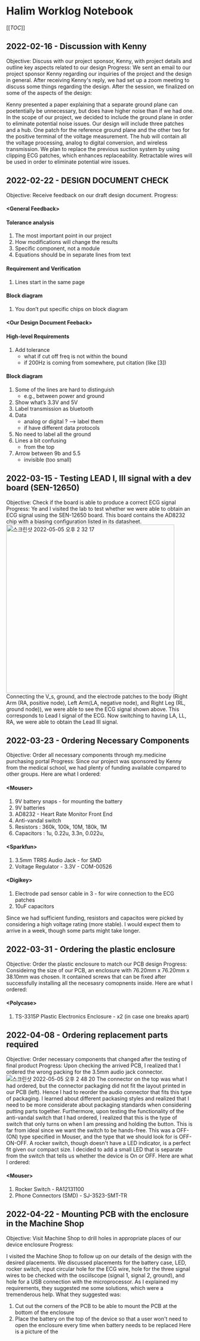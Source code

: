# Halim Worklog Notebook

[[_TOC_]]

## 2022-02-16 - Discussion with Kenny
Objective: Discuss with our project sponsor, Kenny, with project details and outline key aspects related to our design
Progress: We sent an email to our project sponsor Kenny regarding our inquiries of the project and the design in general. After receiving Kenny's reply, we had set up a zoom meeting to discuss some things regarding the design. After the session, we finalized on some of the aspects of the design:

Kenny presented a paper explaining that a separate ground plane can poetentially be unnecessary, but does have higher noise than if we had one. In the scope of our project, we decided to include the ground plane in order to eliminate potential noise issues.
Our design will include three patches and a hub. One patch for the reference ground plane and the other two for the positive terminal of the voltage measurement. The hub will contain all the voltage processing, analog to digital conversion, and wireless transmission.
We plan to replace the previous suction system by using clipping ECG patches, which enhances replaceability.
Retractable wires will be used in order to eliminate potential wire issues.

## 2022-02-22 - DESIGN DOCUMENT CHECK
Objective: Receive feedback on our draft design document.
Progress:
#### \<General Feedback\>
#### Tolerance analysis
1. The most important point in our project
2. How modifications will change the results
3. Specific component, not a module
4. Equations should be in separate lines from text
#### Requirement and Verification
1. Lines start in the same page
#### Block diagram
1. You don’t put specific chips on block diagram
#### \<Our Design Document Feeback\>
#### High-level Requirements
1. Add tolerance
	- what if cut off freq is not within the bound
	- if 200Hz is coming from somewhere, put citation (like [3])
#### Block diagram
1. Some of the lines are hard to distinguish
    - e.g., between power and ground 
2. Show what’s 3.3V and 5V
3. Label transmission as bluetooth
4. Data
    - analog or digital ? —> label them
    - if have different data protocols
5. No need to label all the ground
6. Lines a bit confusing
    - from the top
7. Arrow between 9b and 5.5
    - invisible (too small)

## 2022-03-15 - Testing LEAD I, III signal with a dev board (SEN-12650)
Objective: Check if the board is able to produce a correct ECG signal
Progress: Ye and I visited the lab to test whether we were able to obtain an ECG signal using the SEN-12650 board. This board contains the AD8232 chip with a biasing configuration listed in its datasheet. 
<img width="450" alt="스크린샷 2022-05-05 오후 2 32 17" src="https://user-images.githubusercontent.com/33310400/167011687-ac4d86a2-d7e7-448c-b17a-248034d30c17.png">
Connecting the V_s, ground, and the electrode patches to the body (Right Arm (RA, positive node), Left Arm(LA, negative node), and Right Leg (RL, ground node)), we were able to see the ECG signal shown above. This corresponds to Lead I signal of the ECG. Now switching to having LA, LL, RA, we were able to obtain the Lead III signal. 

## 2022-03-23 - Ordering Necessary Components
Objective: Order all necessary components through my.medicine purchasing portal
Progress: Since our project was sponsored by Kenny from the medical school, we had plenty of funding available compared to other groups. 
Here are what I ordered:
#### \<Mouser\>
1. 9V battery snaps - for mounting the battery
2. 9V batteries
3. AD8232 - Heart Rate Monitor Front End
4. Anti-vandal switch
5. Resistors : 360k, 100k, 10M, 180k, 1M
6. Capacitors : 1u, 0.22u, 3.3n, 0.022u, 
#### \<Sparkfun\>
1. 3.5mm TRRS Audio Jack - for SMD
2. Voltage Regulator - 3.3V - COM-00526
#### \<Digikey\>
1. Electrode pad sensor cable in 3 - for wire connection to the ECG patches
2. 10uF capacitors

Since we had sufficient funding, resistors and capacitos were picked by considering a high voltage rating (more stable). 
I would expect them to arrive in a week, though some parts might take longer. 


## 2022-03-31 - Ordering the plastic enclosure
Objective: Order the plastic enclosure to match our PCB design
Progress: Consideirng the size of our PCB, an enclosure with 76.20mm x 76.20mm x 38.10mm was chosen. It contained screws that can be fixed after successfully installing all the necesasry comopnents inside.
Here are what I ordered:
#### \<Polycase\>
1. TS-3315P Plastic Electronics Enclosure - x2 (in case one breaks apart)

## 2022-04-08 - Ordering replacement parts required
Objective: Order necessary components that changed after the testing of final product
Progress: Upon checking the arrived PCB, I realized that I ordered the wrong packing for the 3.5mm audio jack connector. 
![스크린샷 2022-05-05 오후 2 48 20](https://user-images.githubusercontent.com/33310400/167014227-5a3cc730-8071-49d4-ad11-9d0a0aef446e.png)
The connector on the top was what I had ordered, but the connector packaging did not fit the layout printed in our PCB (left). Hence I had to reorder the audio connector that fits this type of packaging. I learned about different packasing styles and realized that I need to be more considerate about packaging standards when considering putting parts together.
Furthermore, upon testing the functionality of the anti-vandal switch that I had ordered, I realized that this is the type of switch that only turns on when I am pressing and holding the button. This is far from ideal since we want the switch to be hands-free. This was a OFF-(ON) type specified in Mouser, and the type that we should look for is OFF-ON-OFF. A rocker switch, though doesn't have a LED indicator, is a perfect fit given our compact size. I decided to add a small LED that is separate from the switch that tells us whether the device is On or OFF. 
Here are what I ordered:
#### \<Mouser\>
1. Rocker Switch - RA12131100
2. Phone Connectors (SMD) - SJ-3523-SMT-TR







## 2022-04-22 - Mounting PCB with the enclosure in the Machine Shop
Objective: Visit Machine Shop to drill holes in appropriate places of our device enclosure
Progress:

I visited the Machine Shop to follow up on our details of the design with the desired placements. We discussed placements for the battery case, LED, rocker switch, input circular hole for the ECG wire, hole for the three signal wires to be checked with the osciilscope (signal 1, signal 2, ground), and hole for a USB connection with the microprocessor. As I explained my requirements, they suggested me some solutions, which were a tremenderous help. What they suggested was:
1. Cut out the corners of the PCB to be able to mount the PCB at the bottom of the enclosure
2. Place the battery on the top of the device so that a user won't need to open the enclosure every time when battery needs to be replaced
Here is a picture of the 
